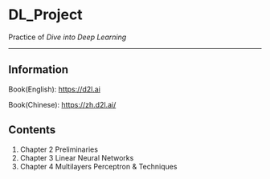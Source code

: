 # DL_Project
Practice of *Dive into Deep Learning*

---

## Information

Book(English): https://d2l.ai

Book(Chinese): https://zh.d2l.ai/

## Contents

1. Chapter 2 Preliminaries
2. Chapter 3 Linear Neural Networks
3. Chapter 4 Multilayers Perceptron & Techniques
